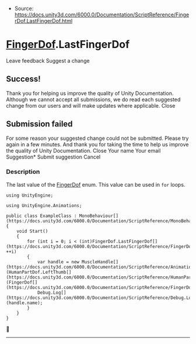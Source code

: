 * Source: https://docs.unity3d.com/6000.0/Documentation/ScriptReference/FingerDof.LastFingerDof.html

#  [FingerDof](https://docs.unity3d.com/6000.0/Documentation/ScriptReference/FingerDof.html).LastFingerDof
Leave feedback
Suggest a change
## Success!
Thank you for helping us improve the quality of Unity Documentation. Although we cannot accept all submissions, we do read each suggested change from our users and will make updates where applicable.
Close
## Submission failed
For some reason your suggested change could not be submitted. Please <a>try again</a> in a few minutes. And thank you for taking the time to help us improve the quality of Unity Documentation.
Close
Your name Your email Suggestion* Submit suggestion
Cancel
### Description
The last value of the [FingerDof](https://docs.unity3d.com/6000.0/Documentation/ScriptReference/FingerDof.html) enum.
This value can be used in `for` loops.
```
using UnityEngine;  
  
using UnityEngine.Animations;  
  
public class ExampleClass : MonoBehaviour[](https://docs.unity3d.com/6000.0/Documentation/ScriptReference/MonoBehaviour.html)
{
    void Start()
    {
        for (int i = 0; i < (int)FingerDof.LastFingerDof[](https://docs.unity3d.com/6000.0/Documentation/ScriptReference/FingerDof.LastFingerDof.html); ++i)
        {
            var handle = new MuscleHandle[](https://docs.unity3d.com/6000.0/Documentation/ScriptReference/Animations.MuscleHandle.html)(HumanPartDof.LeftThumb[](https://docs.unity3d.com/6000.0/Documentation/ScriptReference/HumanPartDof.LeftThumb.html), (FingerDof[](https://docs.unity3d.com/6000.0/Documentation/ScriptReference/FingerDof.html))i);
            Debug.Log[](https://docs.unity3d.com/6000.0/Documentation/ScriptReference/Debug.Log.html)(handle.name);
        }
    }
}

```

* * *
